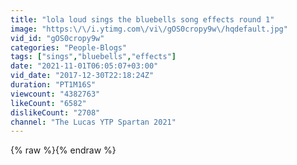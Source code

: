 ```yaml
---
title: "lola loud sings the bluebells song effects round 1"
image: "https:\/\/i.ytimg.com\/vi\/gOS0cropy9w\/hqdefault.jpg"
vid_id: "gOS0cropy9w"
categories: "People-Blogs"
tags: ["sings","bluebells","effects"]
date: "2021-11-01T06:05:07+03:00"
vid_date: "2017-12-30T22:18:24Z"
duration: "PT1M16S"
viewcount: "4382763"
likeCount: "6582"
dislikeCount: "2708"
channel: "The Lucas YTP Spartan 2021"
---
```

{% raw %}{% endraw %}
